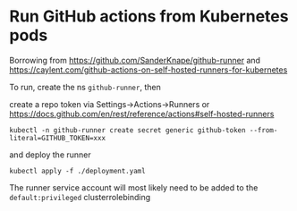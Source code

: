 # Run GitHub actions from Kubernetes pods

Borrowing from https://github.com/SanderKnape/github-runner and https://caylent.com/github-actions-on-self-hosted-runners-for-kubernetes

To run, create the ns `github-runner`, then

create a repo token via Settings->Actions->Runners or https://docs.github.com/en/rest/reference/actions#self-hosted-runners
```
kubectl -n github-runner create secret generic github-token --from-literal=GITHUB_TOKEN=xxx

```
and deploy the runner
```
kubectl apply -f ./deployment.yaml
```
The runner service account will most likely need to be added to the `default:privileged` clusterrolebinding
